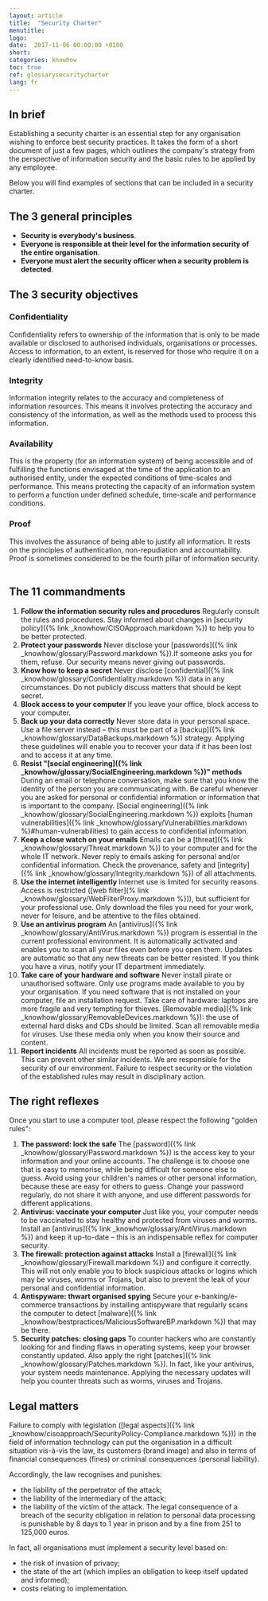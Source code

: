 ```yaml
---
layout: article
title:  "Security Charter"
menutitle:
logo:
date:  2017-11-06 00:00:00 +0100
short:
categories: knowhow
toc: true
ref: glossarysecuritycharter
lang: fr
---
```

## In brief
Establishing a security charter is an essential step for any organisation wishing to enforce best security practices. It takes the form of a short document of just a few pages, which outlines the company's strategy from the perspective of information security and the basic rules to be applied by any employee.

Below you will find examples of sections that can be included in a security charter.

## The 3 general principles
* **Security is everybody's business**.
* **Everyone is responsible at their level for the information security of the entire organisation**.
* **Everyone must alert the security officer when a security problem is detected**.

## The 3 security objectives

### Confidentiality
Confidentiality refers to ownership of the information that is only to be made available or disclosed to authorised individuals, organisations or processes. Access to information, to an extent, is reserved for those who require it on a clearly identified need-to-know basis.

### Integrity
Information integrity relates to the accuracy and completeness of information resources. This means it involves protecting the accuracy and consistency of the information, as well as the methods used to process this information.

### Availability
This is the property (for an information system) of being accessible and of fulfilling the functions envisaged at the time of the application to an authorised entity, under the expected conditions of time-scales and performance. This means protecting the capacity of an information system to perform a function under defined schedule, time-scale and performance conditions.

### Proof
This involves the assurance of being able to justify all information.
It rests on the principles of authentication, non-repudiation and accountability.
Proof is sometimes considered to be the fourth pillar of information security.
 
## The 11 commandments
1. **Follow the information security rules and procedures**
  Regularly consult the rules and procedures. Stay informed about changes in [security policy]({% link _knowhow/CISOApproach.markdown %}) to help you to be better protected.
2. **Protect your passwords**
  Never disclose your [passwords]({% link _knowhow/glossary/Password.markdown %}).If someone asks you for them, refuse. Our security means never giving out passwords.
3. **Know how to keep a secret**
  Never disclose [confidential]({% link _knowhow/glossary/Confidentiality.markdown %}) data in any circumstances.
  Do not publicly discuss matters that should be kept secret.
4. **Block access to your computer**
  If you leave your office, block access to your computer.
5. **Back up your data correctly**
  Never store data in your personal space. Use a file server instead – this must be part of a [backup]({% link _knowhow/glossary/DataBackups.markdown %}) strategy. Applying these guidelines will enable you to recover your data if it has been lost and to access it at any time.
6. **Resist "[social engineering]({% link _knowhow/glossary/SocialEngineering.markdown %})" methods**
  During an email or telephone conversation, make sure that you know the identity of the person you are communicating with. Be careful whenever you are asked for personal or confidential information or information that is important to the company. [Social engineering]({% link _knowhow/glossary/SocialEngineering.markdown %}) exploits [human vulnerabilities]({% link _knowhow/glossary/Vulnerabilities.markdown %}#human-vulnerabilities) to gain access to confidential information.
7. **Keep a close watch on your emails**
  Emails can be a [threat]({% link _knowhow/glossary/Threat.markdown %}) to your computer and for the whole IT network. Never reply to emails asking for personal and/or confidential information. Check the provenance, safety and [integrity]({% link _knowhow/glossary/Integrity.markdown %}) of all attachments.
8. **Use the internet intelligently**
  Internet use is limited for security reasons. Access is restricted ([web filter](% link _knowhow/glossary/WebFilterProxy.markdown %})), but sufficient for your professional use. Only download the files you need for your work, never for leisure, and be attentive to the files obtained.
9. **Use an antivirus program**
  An [antivirus]({% link _knowhow/glossary/AntiVirus.markdown %}) program is essential in the current professional environment. It is automatically activated and enables you to scan all your files even before you open them. Updates are automatic so that any new threats can be better resisted. If you think you have a virus, notify your IT department immediately.
10. **Take care of your hardware and software**
  Never install pirate or unauthorised software. Only use programs made available to you by your organisation. If you need software that is not installed on your computer, file an installation request.
  Take care of hardware: laptops are more fragile and very tempting for thieves.
  [Removable media]({% link _knowhow/glossary/RemovableDevices.markdown %}): the use of external hard disks and CDs should be limited. Scan all removable media for viruses. Use these media only when you know their source and content.
11. **Report incidents**
  All incidents must be reported as soon as possible. This can prevent other similar incidents. We are responsible for the security of our environment.
  Failure to respect security or the violation of the established rules may result in disciplinary action.

## The right reflexes
Once you start to use a computer tool, please respect the following "golden rules":

1. **The password: lock the safe**
  The [password]({% link _knowhow/glossary/Password.markdown %}) is the access key to your information and your online accounts. The challenge is to choose one that is easy to memorise, while being difficult for someone else to guess. Avoid using your children's names or other personal information, because these are easy for others to guess. Change your password regularly, do not share it with anyone, and use different passwords for different applications.
2. **Antivirus: vaccinate your computer**
  Just like you, your computer needs to be vaccinated to stay healthy and protected from viruses and worms. Install an [antivirus]({% link _knowhow/glossary/AntiVirus.markdown %}) and keep it up-to-date – this is an indispensable reflex for computer security.
3. **The firewall: protection against attacks**
  Install a [firewall]({% link _knowhow/glossary/Firewall.markdown %}) and configure it correctly. This will not only enable you to block suspicious attacks or logins which may be viruses, worms or Trojans, but also to prevent the leak of your personal and confidential information.
4. **Antispyware: thwart organised spying**
  Secure your e-banking/e-commerce transactions by installing antispyware that regularly scans the computer to detect [malware]({% link _knowhow/bestpractices/MaliciousSoftwareBP.markdown %}) that may be there.
5. **Security patches: closing gaps**
  To counter hackers who are constantly looking for and finding flaws in operating systems, keep your browser constantly updated. Also apply the right [patches]({% link _knowhow/glossary/Patches.markdown %}). In fact, like your antivirus, your system needs maintenance. Applying the necessary updates will help you counter threats such as worms, viruses and Trojans.

## Legal matters
Failure to comply with legislation ([legal aspects]({% link _knowhow/cisoapproach/SecurityPolicy-Compliance.markdown %})) in the field of information technology can put the organisation in a difficult situation vis-à-vis the law, its customers (brand image) and also in terms of financial consequences (fines) or criminal consequences (personal liability).

Accordingly, the law recognises and punishes:

* the liability of the perpetrator of the attack;
* the liability of the intermediary of the attack;
* the liability of the victim of the attack. The legal consequence of a breach of the security obligation in relation to personal data processing is punishable by 8 days to 1 year in prison and by a fine from 251 to 125,000 euros.

In fact, all organisations must implement a security level based on:

* the risk of invasion of privacy;
* the state of the art (which implies an obligation to keep itself updated and informed);
* costs relating to implementation.
